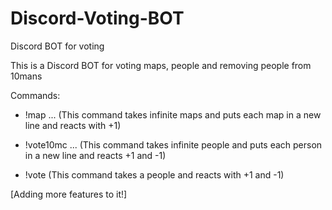# Discord-Voting-BOT
Discord BOT for voting

This is a Discord BOT for voting maps, people and removing people from 10mans

Commands:
- !map <map1> <map2> <map3> ...
(This command takes infinite maps and puts each map in a new line and reacts with +1)

- !vote10mc <person1> <person2> <person3> ...
(This command takes infinite people and puts each person in a new line and reacts +1 and -1)

- !vote <person>
(This command takes a people and reacts with +1 and -1)
 
[Adding more features to it!]

